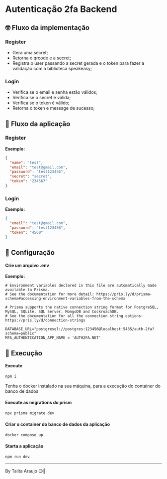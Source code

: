 # Autenticação 2fa Backend

## :nerd_face: Fluxo da implementação

### Register

- Gera uma secret;
- Retorna o qrcode e a secret;
- Registra o user passando a secret gerada e o token para fazer a validação com a biblioteca speakeasy;

### Login

- Verifica se o email e senha estão válidos;
- Verifica se o secret é válida;
- Verifica se o token é válido;
- Retorna o token e message de sucesso;

## :rocket: Fluxo da aplicação

### Register

**Exemplo:**

```json
{
  "name": "test",
  "email": "test@gmail.com",
  "password": "test123456",
  "secret": "secret",
  "token": "234567"
}
```

### Login

**Exemplo:**

```json
{
  "email": "test@gmail.com",
  "password": "test123456",
  "token": "4560"
}
```

## :wave: Configuração

#### Crie um arquivo .env

**Exemplo:**

```
# Environment variables declared in this file are automatically made available to Prisma.
# See the documentation for more detail: https://pris.ly/d/prisma-schema#accessing-environment-variables-from-the-schema

# Prisma supports the native connection string format for PostgreSQL, MySQL, SQLite, SQL Server, MongoDB and CockroachDB.
# See the documentation for all the connection string options: https://pris.ly/d/connection-strings

DATABASE_URL="postgresql://postgres:123456@localhost:5435/auth-2fa?schema=public"
MFA_AUTHENTICATION_APP_NAME = 'AUTH2FA.NET'
```

## :muscle: Execução

#### Execute

```bash
npm i
```

Tenha o docker instalado na sua máquina, para a execução do container do banco de dados

#### Execute as migrations do prism

```bash
npx prisma migrate dev
```

#### Criar o container do banco de dados da aplicação

```bash
docker compose up
```

#### Starta a aplicação

```bash
npm run dev
```

---

By Talita Araujo :wink::purple_heart:
